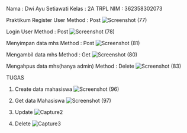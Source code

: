 Nama : Dwi Ayu Setiawati
Kelas : 2A TRPL
NIM : 362358302073

Praktikum
Register User 
Method : Post
![Screenshot (77)](https://github.com/user-attachments/assets/8e843bb7-c947-47ee-b20e-08f5d83d4fcb)

Login User
Method : Post
![Screenshot (78)](https://github.com/user-attachments/assets/11aa312e-fb60-4a75-be20-6cc3c6a3df6b)

Menyimpan data mhs
Method : Post
![Screenshot (81)](https://github.com/user-attachments/assets/2c472e9c-4c47-4452-b8e5-ad89a29571e5)

Mengambil data mhs
Method : Get
![Screenshot (80)](https://github.com/user-attachments/assets/eea34632-48d1-42b7-bb5e-77a42b982ab8)

Mengahpus data mhs(hanya admin)
Method : Delete
![Screenshot (83)](https://github.com/user-attachments/assets/f72375af-8533-45e0-8fb1-25e1136c6105)




TUGAS 
1. Create data mahasiswa
   ![Screenshot (96)](https://github.com/user-attachments/assets/97ac5571-230f-4aeb-af35-110239c7df67)

3. Get data Mahasiswa
   ![Screenshot (97)](https://github.com/user-attachments/assets/f2aba1d8-fe3b-4166-9224-79446e63647a)

4. Update
   ![Capture2](https://github.com/user-attachments/assets/bed4a034-f37e-42c0-a62e-f9d637fd80bd)

5. Delete
   ![Capture3](https://github.com/user-attachments/assets/6fda0357-9e8a-4112-953e-dee4bfecc95c)




